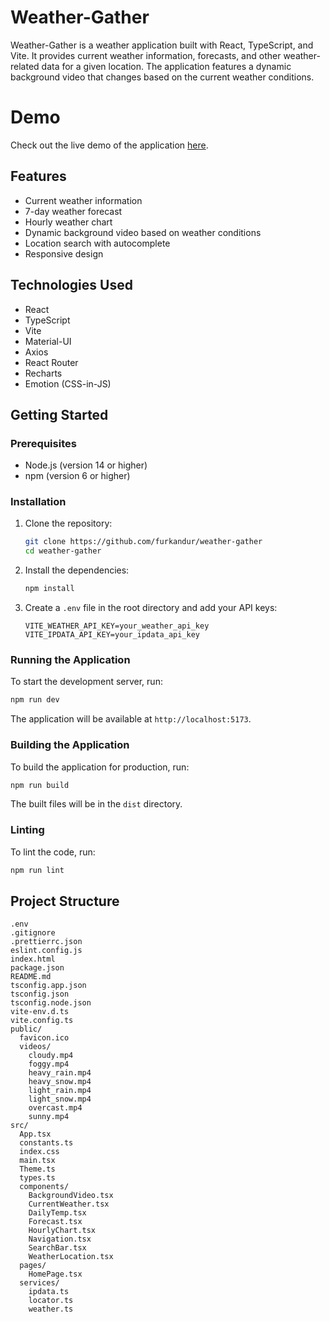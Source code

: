 # Weather-Gather

Weather-Gather is a weather application built with React, TypeScript, and Vite. It provides current weather information, forecasts, and other weather-related data for a given location. The application features a dynamic background video that changes based on the current weather conditions.

# Demo

Check out the live demo of the application [here](https://weather-gather.onrender.com).

## Features

- Current weather information
- 7-day weather forecast
- Hourly weather chart
- Dynamic background video based on weather conditions
- Location search with autocomplete
- Responsive design

## Technologies Used

- React
- TypeScript
- Vite
- Material-UI
- Axios
- React Router
- Recharts
- Emotion (CSS-in-JS)

## Getting Started

### Prerequisites

- Node.js (version 14 or higher)
- npm (version 6 or higher)

### Installation

1. Clone the repository:

   ```sh
   git clone https://github.com/furkandur/weather-gather
   cd weather-gather
   ```

2. Install the dependencies:

   ```sh
   npm install
   ```

3. Create a `.env` file in the root directory and add your API keys:

   ```env
   VITE_WEATHER_API_KEY=your_weather_api_key
   VITE_IPDATA_API_KEY=your_ipdata_api_key
   ```

### Running the Application

To start the development server, run:

```sh
npm run dev
```

The application will be available at `http://localhost:5173`.

### Building the Application

To build the application for production, run:

```sh
npm run build
```

The built files will be in the `dist` directory.

### Linting

To lint the code, run:

```sh
npm run lint
```

## Project Structure

```
.env
.gitignore
.prettierrc.json
eslint.config.js
index.html
package.json
README.md
tsconfig.app.json
tsconfig.json
tsconfig.node.json
vite-env.d.ts
vite.config.ts
public/
  favicon.ico
  videos/
    cloudy.mp4
    foggy.mp4
    heavy_rain.mp4
    heavy_snow.mp4
    light_rain.mp4
    light_snow.mp4
    overcast.mp4
    sunny.mp4
src/
  App.tsx
  constants.ts
  index.css
  main.tsx
  Theme.ts
  types.ts
  components/
    BackgroundVideo.tsx
    CurrentWeather.tsx
    DailyTemp.tsx
    Forecast.tsx
    HourlyChart.tsx
    Navigation.tsx
    SearchBar.tsx
    WeatherLocation.tsx
  pages/
    HomePage.tsx
  services/
    ipdata.ts
    locator.ts
    weather.ts
```
